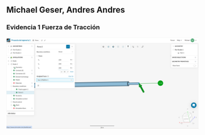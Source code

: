 ## Michael Geser, Andres Andres

### Evidencia 1 Fuerza de Tracción

![Michael](./Imagenes/Michael1.png)
